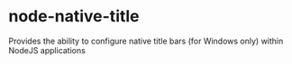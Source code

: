 # node-native-title
Provides the ability to configure native title bars (for Windows only) within NodeJS applications
